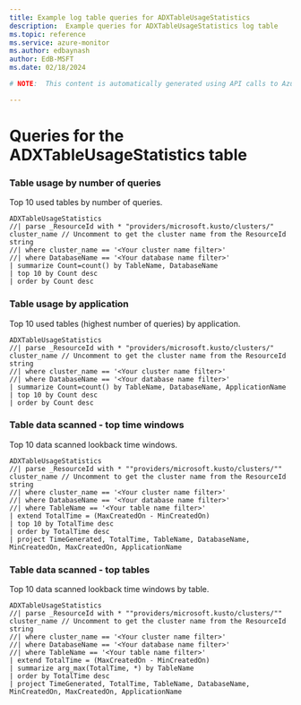 ```yaml
---
title: Example log table queries for ADXTableUsageStatistics
description:  Example queries for ADXTableUsageStatistics log table
ms.topic: reference
ms.service: azure-monitor
ms.author: edbaynash
author: EdB-MSFT
ms.date: 02/18/2024

# NOTE:  This content is automatically generated using API calls to Azure. Any edits made on these files will be overwritten in the next run of the script. 

---
```


# Queries for the ADXTableUsageStatistics table


### Table usage by number of queries  


Top 10 used tables by number of queries.  

```query
ADXTableUsageStatistics
//| parse _ResourceId with * "providers/microsoft.kusto/clusters/" cluster_name // Uncomment to get the cluster name from the ResourceId string
//| where cluster_name == '<Your cluster name filter>'
//| where DatabaseName == '<Your database name filter>'
| summarize Count=count() by TableName, DatabaseName
| top 10 by Count desc
| order by Count desc
```



### Table usage by application  


Top 10 used tables (highest number of queries) by application.  

```query
ADXTableUsageStatistics 
//| parse _ResourceId with * "providers/microsoft.kusto/clusters/" cluster_name // Uncomment to get the cluster name from the ResourceId string
//| where cluster_name == '<Your cluster name filter>'
//| where DatabaseName == '<Your database name filter>'
| summarize Count=count() by TableName, DatabaseName, ApplicationName
| top 10 by Count desc
| order by Count desc
```



### Table data scanned - top time windows  


Top 10 data scanned lookback time windows.  

```query
ADXTableUsageStatistics 
//| parse _ResourceId with * ""providers/microsoft.kusto/clusters/"" cluster_name // Uncomment to get the cluster name from the ResourceId string
//| where cluster_name == '<Your cluster name filter>'
//| where DatabaseName == '<Your database name filter>'
//| where TableName == '<Your table name filter>'
| extend TotalTime = (MaxCreatedOn - MinCreatedOn)
| top 10 by TotalTime desc
| order by TotalTime desc
| project TimeGenerated, TotalTime, TableName, DatabaseName, MinCreatedOn, MaxCreatedOn, ApplicationName
```



### Table data scanned - top tables  


Top 10 data scanned lookback time windows by table.  

```query
ADXTableUsageStatistics 
//| parse _ResourceId with * ""providers/microsoft.kusto/clusters/"" cluster_name // Uncomment to get the cluster name from the ResourceId string
//| where cluster_name == '<Your cluster name filter>'
//| where DatabaseName == '<Your database name filter>'
//| where TableName == '<Your table name filter>'
| extend TotalTime = (MaxCreatedOn - MinCreatedOn)
| summarize arg_max(TotalTime, *) by TableName
| order by TotalTime desc
| project TimeGenerated, TotalTime, TableName, DatabaseName, MinCreatedOn, MaxCreatedOn, ApplicationName
```

